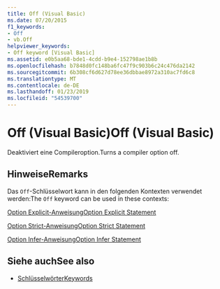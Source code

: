 ```yaml
---
title: Off (Visual Basic)
ms.date: 07/20/2015
f1_keywords:
- Off
- vb.Off
helpviewer_keywords:
- Off keyword [Visual Basic]
ms.assetid: e0b5aa68-bde1-4cdd-b9e4-152798ae1b8b
ms.openlocfilehash: b7848d0fc148ba6fc47f9c903b6c24c476da2142
ms.sourcegitcommit: 6b308cf6d627d78ee36dbbae8972a310ac7fd6c8
ms.translationtype: MT
ms.contentlocale: de-DE
ms.lasthandoff: 01/23/2019
ms.locfileid: "54539700"
---
```

# <a name="off-visual-basic"></a><span data-ttu-id="a5726-102">Off (Visual Basic)</span><span class="sxs-lookup"><span data-stu-id="a5726-102">Off (Visual Basic)</span></span>
<span data-ttu-id="a5726-103">Deaktiviert eine Compileroption.</span><span class="sxs-lookup"><span data-stu-id="a5726-103">Turns a compiler option off.</span></span>  
  
## <a name="remarks"></a><span data-ttu-id="a5726-104">Hinweise</span><span class="sxs-lookup"><span data-stu-id="a5726-104">Remarks</span></span>  
 <span data-ttu-id="a5726-105">Das `Off`-Schlüsselwort kann in den folgenden Kontexten verwendet werden:</span><span class="sxs-lookup"><span data-stu-id="a5726-105">The `Off` keyword can be used in these contexts:</span></span>  
  
 [<span data-ttu-id="a5726-106">Option Explicit-Anweisung</span><span class="sxs-lookup"><span data-stu-id="a5726-106">Option Explicit Statement</span></span>](../../visual-basic/language-reference/statements/option-explicit-statement.md)  
  
 [<span data-ttu-id="a5726-107">Option Strict-Anweisung</span><span class="sxs-lookup"><span data-stu-id="a5726-107">Option Strict Statement</span></span>](../../visual-basic/language-reference/statements/option-strict-statement.md)  
  
 [<span data-ttu-id="a5726-108">Option Infer-Anweisung</span><span class="sxs-lookup"><span data-stu-id="a5726-108">Option Infer Statement</span></span>](../../visual-basic/language-reference/statements/option-infer-statement.md)  
  
## <a name="see-also"></a><span data-ttu-id="a5726-109">Siehe auch</span><span class="sxs-lookup"><span data-stu-id="a5726-109">See also</span></span>
- [<span data-ttu-id="a5726-110">Schlüsselwörter</span><span class="sxs-lookup"><span data-stu-id="a5726-110">Keywords</span></span>](../../visual-basic/language-reference/keywords/index.md)
